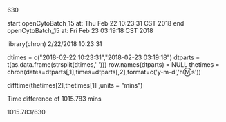 630

start openCytoBatch_15 at: Thu Feb 22 10:23:31 CST 2018
end openCytoBatch_15 at:  Fri Feb 23 03:19:18 CST 2018

library(chron)
2/22/2018 10:23:31

dtimes = c("2018-02-22 10:23:31","2018-02-23 03:19:18")
 dtparts = t(as.data.frame(strsplit(dtimes,' ')))
 row.names(dtparts) = NULL
 thetimes = chron(dates=dtparts[,1],times=dtparts[,2],format=c('y-m-d','h:m:s'))
 
 difftime(thetimes[2],thetimes[1] ,units = "mins")
 
 Time difference of 1015.783 mins
 
1015.783/630